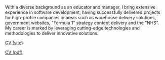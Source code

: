 With a diverse background as an educator and manager, I bring extensive experience in software development, having successfully delivered projects for high-profile companies in areas such as warehouse delivery solutions, government websites, "Formula 1" strategy content delivery and the "NHS". My career is marked by leveraging cutting-edge technologies and methodologies to deliver innovative solutions.

[CV (site)](https://srmarquinho.github.io/CV/)

[CV (pdf)](https://drive.google.com/file/d/1YAs_0k-PB2tUHKc5zEpTVVg01HJ0t7v4/view?usp=sharing)
